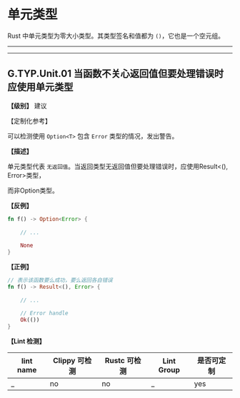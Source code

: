 # 单元类型

Rust 中单元类型为零大小类型。其类型签名和值都为 `()`，它也是一个空元组。

---
<!-- toc -->
---
## G.TYP.Unit.01   当函数不关心返回值但要处理错误时应使用单元类型

**【级别】** 建议

【定制化参考】

可以检测使用 `Option<T>` 包含 `Error` 类型的情况，发出警告。

**【描述】**

单元类型代表 `无返回值`。当返回类型无返回值但要处理错误时，应使用Result<(), Error>类型，

而非Option类型。

**【反例】**

```rust
fn f() -> Option<Error> {
    
    // ...
    
    None
}
```

**【正例】**

```rust
// 表示该函数要么成功，要么返回各自错误
fn f() -> Result<(), Error> {
    
    // ...
    
    // Error handle
    Ok(())
}
```

**【Lint 检测】**

| lint name                                                    | Clippy 可检测 | Rustc 可检测 | Lint Group | 是否可定制 |
| ------------------------------------------------------------ | ------------- | ------------ | ---------- | ----- |
| _ | no           | no           | _   | yes |



